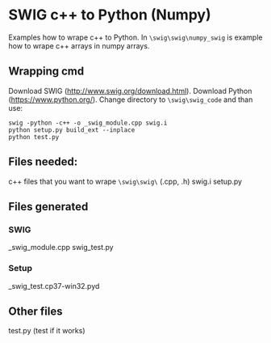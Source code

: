 # SWIG c++ to Python (Numpy)
Examples how to wrape c++ to Python. 
In `\swig\swig\numpy_swig` is example how to wrape c++ arrays in numpy arrays.

## Wrapping cmd
Download SWIG (http://www.swig.org/download.html).
Download Python (https://www.python.org/).
Change directory to `\swig\swig_code` and than use:
```
swig -python -c++ -o _swig_module.cpp swig.i
python setup.py build_ext --inplace
python test.py
```

## Files needed:
c++ files that you want to wrape `\swig\swig\` (.cpp, .h)
swig.i
setup.py

## Files generated 
### SWIG
_swig_module.cpp
swig_test.py
### Setup
_swig_test.cp37-win32.pyd
## Other files
test.py (test if it works)

